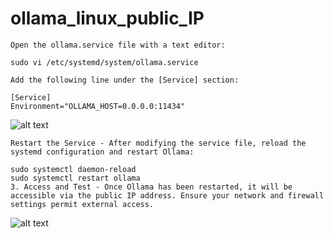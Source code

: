 # ollama_linux_public_IP

```
Open the ollama.service file with a text editor:

sudo vi /etc/systemd/system/ollama.service

Add the following line under the [Service] section:

[Service]
Environment="OLLAMA_HOST=0.0.0.0:11434"

```
![alt text](https://images.cloudclusters.io/7d7a0864c27746d2b5ed32b8dffc8880/EditOllama.service.jpg)

```
Restart the Service - After modifying the service file, reload the systemd configuration and restart Ollama:

sudo systemctl daemon-reload
sudo systemctl restart ollama
3. Access and Test - Once Ollama has been restarted, it will be accessible via the public IP address. Ensure your network and firewall settings permit external access.
```
![alt text](https://github.com/user-attachments/assets/3a9d0312-298d-4618-a7da-e7fb23586c2e)


